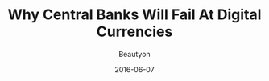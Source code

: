 ---
layout: writing
title: Why Central Banks Will Fail At Digital Currencies
date: 2016-06-07
categories: ['Money']
author: ['Beautyon']
excerpt: Bitcoin is no longer regarded with any doubt by people at the top of democracy. Everyone who was saying that it works completely as described is now 100% vindicated, and all the people who said it did not work are humiliated. What these bankers are doing is reacting to this clear and present threat to their role as monetary intermediaries.
external_url: https://hackernoon.com/why-central-banks-will-fail-at-digital-currency-2a0f47e827cb
---